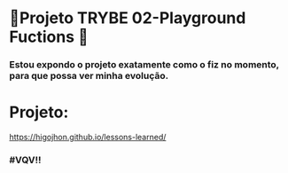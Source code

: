 # :construction:Projeto TRYBE 02-Playground Fuctions :construction:

### Estou expondo o projeto exatamente como o fiz no momento, para que possa ver minha evolução.

# Projeto:
https://higojhon.github.io/lessons-learned/

### #VQV!!